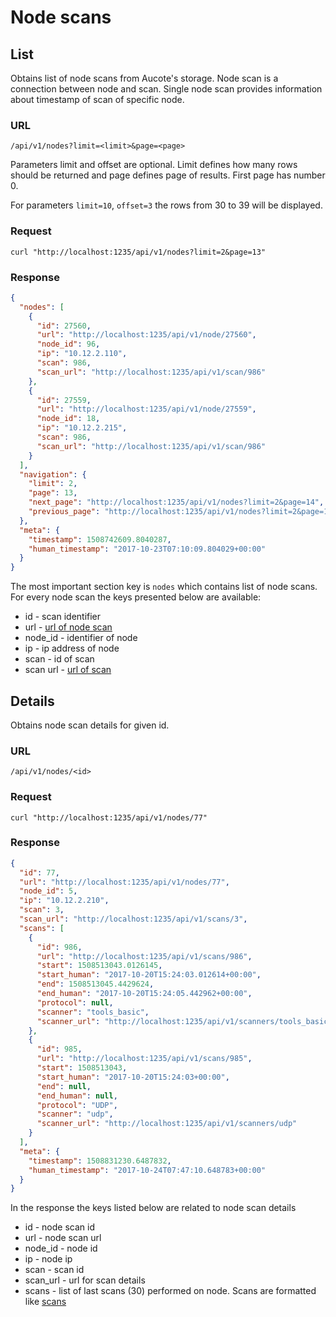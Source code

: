 # Node scans

## <a name="list">List</a>

Obtains list of node scans from Aucote's storage. Node scan is a connection between node and scan.
Single node scan provides information about timestamp of scan of specific node.

### URL

```
/api/v1/nodes?limit=<limit>&page=<page>
```

Parameters limit and offset are optional. Limit defines how many rows should be returned 
and page defines page of results. First page has number 0.

For parameters `limit=10`, `offset=3` the rows from 30 to 39 will be displayed.

### Request

```
curl "http://localhost:1235/api/v1/nodes?limit=2&page=13"
```

### Response

```json
{
  "nodes": [
    {
      "id": 27560,
      "url": "http://localhost:1235/api/v1/node/27560",
      "node_id": 96,
      "ip": "10.12.2.110",
      "scan": 986,
      "scan_url": "http://localhost:1235/api/v1/scan/986"
    },
    {
      "id": 27559,
      "url": "http://localhost:1235/api/v1/node/27559",
      "node_id": 18,
      "ip": "10.12.2.215",
      "scan": 986,
      "scan_url": "http://localhost:1235/api/v1/scan/986"
    }
  ],
  "navigation": {
    "limit": 2,
    "page": 13,
    "next_page": "http://localhost:1235/api/v1/nodes?limit=2&page=14",
    "previous_page": "http://localhost:1235/api/v1/nodes?limit=2&page=12"
  },
  "meta": {
    "timestamp": 1508742609.8040287,
    "human_timestamp": "2017-10-23T07:10:09.804029+00:00"
  }
}
```

The most important section key is `nodes` which contains list of node scans. 
For every node scan the keys presented below are available:

* id - scan identifier
* url - [url of node scan](node_scans.md)
* node_id - identifier of node
* ip - ip address of node
* scan - id of scan
* scan url - [url of scan](scans.md)

## <a name="details">Details</a>

Obtains node scan details for given id.

### URL

```
/api/v1/nodes/<id>
```

### Request

```
curl "http://localhost:1235/api/v1/nodes/77"
```

### Response

```json
{
  "id": 77,
  "url": "http://localhost:1235/api/v1/nodes/77",
  "node_id": 5,
  "ip": "10.12.2.210",
  "scan": 3,
  "scan_url": "http://localhost:1235/api/v1/scans/3",
  "scans": [
    {
      "id": 986,
      "url": "http://localhost:1235/api/v1/scans/986",
      "start": 1508513043.0126145,
      "start_human": "2017-10-20T15:24:03.012614+00:00",
      "end": 1508513045.4429624,
      "end_human": "2017-10-20T15:24:05.442962+00:00",
      "protocol": null,
      "scanner": "tools_basic",
      "scanner_url": "http://localhost:1235/api/v1/scanners/tools_basic"
    },
    {
      "id": 985,
      "url": "http://localhost:1235/api/v1/scans/985",
      "start": 1508513043,
      "start_human": "2017-10-20T15:24:03+00:00",
      "end": null,
      "end_human": null,
      "protocol": "UDP",
      "scanner": "udp",
      "scanner_url": "http://localhost:1235/api/v1/scanners/udp"
    }
  ],
  "meta": {
    "timestamp": 1508831230.6487832,
    "human_timestamp": "2017-10-24T07:47:10.648783+00:00"
  }
}
```

In the response the keys listed below are related to node scan details

* id - node scan id
* url - node scan url
* node_id - node id
* ip - node ip
* scan - scan id
* scan_url - url for scan details
* scans - list of last scans (30) performed on node. Scans are formatted like [scans](scans.md)
